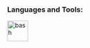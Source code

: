 

<h3 align="left">Languages and Tools:</h3>
<img width="48" height="48" src="https://img.icons8.com/fluency/48/bash.png" alt="bash"/>

